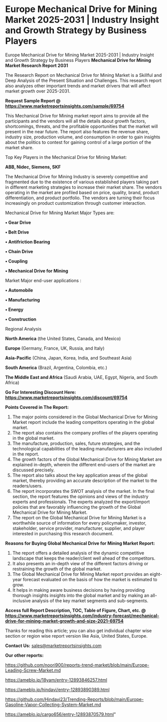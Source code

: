 # Europe Mechanical Drive for Mining Market 2025-2031 | Industry Insight and Growth Strategy by Business Players
Europe Mechanical Drive for Mining Market 2025-2031 | Industry Insight and Growth Strategy by Business Players
<strong>Mechanical Drive for Mining Market Research Report 2031</strong>

The Research Report on Mechanical Drive for Mining Market is a Skillful and Deep Analysis of the Present Situation and Challenges. This research report also analyzes other important trends and market drivers that will affect market growth over 2025-2031.

<strong>Request Sample Report @ <a href=https://www.marketreportsinsights.com/sample/69754>https://www.marketreportsinsights.com/sample/69754</a></strong>

This Mechanical Drive for Mining market report aims to provide all the participants and the vendors will all the details about growth factors, shortcomings, threats, and the profitable opportunities that the market will present in the near future. The report also features the revenue share, industry size, production volume, and consumption in order to gain insights about the politics to contest for gaining control of a large portion of the market share.

Top Key Players in the Mechanical Drive for Mining Market:

<strong>ABB, Nidec, Siemens, SKF</strong>

The Mechanical Drive for Mining Industry is severely competitive and fragmented due to the existence of various established players taking part in different marketing strategies to increase their market share. The vendors operating in the market are profiled based on price, quality, brand, product differentiation, and product portfolio. The vendors are turning their focus increasingly on product customization through customer interaction.

Mechanical Drive for Mining Market Major Types are:

<strong>• Gear Drive

• Belt Drive

• Antifriction Bearing

• Chain Drive

• Coupling

• Mechanical Drive for Mining</strong>

Market Major end-user applications :

<strong>• Automobile

• Manufacturing

• Energy

• Construction</strong>

Regional Analysis

</u><strong><b>North America</b></strong> (the United States, Canada, and Mexico)

<strong><b>Europe </b></strong>(Germany, France, UK, Russia, and Italy)

<strong><b>Asia-Pacific</b></strong> (China, Japan, Korea, India, and Southeast Asia)

<strong><b>South America</b></strong> (Brazil, Argentina, Colombia, etc.)

<strong><b>The Middle East and Africa</b></strong> (Saudi Arabia, UAE, Egypt, Nigeria, and South Africa)

<strong>Go For Interesting Discount Here: <a href=https://www.marketreportsinsights.com/discount/69754>https://www.marketreportsinsights.com/discount/69754</a></strong>

<strong>Points Covered in The Report:</strong>
<ol>
  <li>The major points considered in the Global Mechanical Drive for Mining Market report include the leading competitors operating in the global market.</li>
  <li>The report also contains the company profiles of the players operating in the global market.</li>
  <li>The manufacture, production, sales, future strategies, and the technological capabilities of the leading manufacturers are also included in the report.</li>
  <li>The growth factors of the Global Mechanical Drive for Mining Market are explained in-depth, wherein the different end-users of the market are discussed precisely.</li>
  <li>The report also talks about the key application areas of the global market, thereby providing an accurate description of the market to the readers/users.</li>
  <li>The report incorporates the SWOT analysis of the market. In the final section, the report features the opinions and views of the industry experts and professionals. The experts analyzed the export/import policies that are favorably influencing the growth of the Global Mechanical Drive for Mining Market.</li>
  <li>The report on the Global Mechanical Drive for Mining Market is a worthwhile source of information for every policymaker, investor, stakeholder, service provider, manufacturer, supplier, and player interested in purchasing this research document.</li>
</ol>
<strong>Reasons for Buying Global Mechanical Drive for Mining Market Report:</strong>

<ol>
  <li>The report offers a detailed analysis of the dynamic competitive landscape that keeps the reader/client well ahead of the competitors.</li>
  <li>It also presents an in-depth view of the different factors driving or restraining the growth of the global market.</li>
  <li>The Global Mechanical Drive for Mining Market report provides an eight-year forecast evaluated on the basis of how the market is estimated to grow.</li>
  <li>It helps in making aware business decisions by having providing thorough insights insights into the global market and by making an all-inclusive analysis of the key market segments and sub-segments.</li>
</ol>
<strong>Access full Report Description, TOC, Table of Figure, Chart, etc. @ <a href=https://www.marketreportsinsights.com/industry-forecast/mechanical-drive-for-mining-market-growth-and-size-2021-69754>https://www.marketreportsinsights.com/industry-forecast/mechanical-drive-for-mining-market-growth-and-size-2021-69754</a></strong>


Thanks for reading this article; you can also get individual chapter wise section or region wise report version like Asia, United States, Europe.

<strong>Contact Us:</strong>
sales@marketreportsinsights.com

<strong>Our other reports:</strong>

<a href=https://github.com/noori900/reports-trend-market/blob/main/Europe-Leading-Screw-Market.md>https://github.com/noori900/reports-trend-market/blob/main/Europe-Leading-Screw-Market.md</a>

<a href=https://ameblo.jp/18yam/entry-12893846257.html>https://ameblo.jp/18yam/entry-12893846257.html</a>

<a href=https://ameblo.jp/hindavi/entry-12893890389.html>https://ameblo.jp/hindavi/entry-12893890389.html</a>

<a href=https://github.com/Hindavi23/Trending-Reports/blob/main/Europe-Gasoline-Vapor-Collecting-System-Market.md>https://github.com/Hindavi23/Trending-Reports/blob/main/Europe-Gasoline-Vapor-Collecting-System-Market.md</a>

<a href=https://ameblo.jp/cargo656/entry-12893870579.html>https://ameblo.jp/cargo656/entry-12893870579.html</a>"
